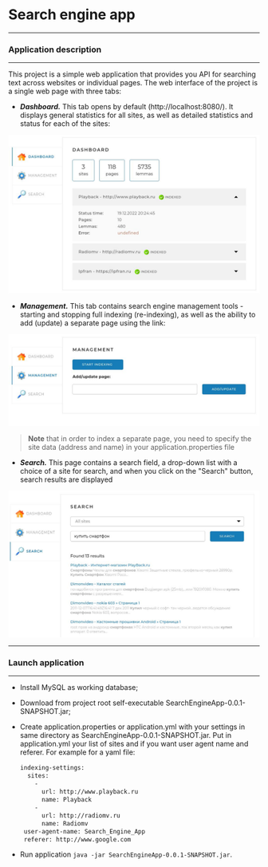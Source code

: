 # Search engine app

---
### Application description

---
This project is a simple web application that provides you
API for searching text across websites or individual pages.
The web interface of the project is a single web page with three tabs:

* ***Dashboard.*** This tab opens by default (http://localhost:8080/). 
It displays general statistics for all sites, 
as well as detailed statistics and status for each of the sites:

![Web interface](interface_screens/dashboard.jpg)

* ***Management.*** This tab contains search engine management tools - 
starting and stopping full indexing (re-indexing), 
as well as the ability to add (update) a separate page using the link:

![Web interface](interface_screens/management.jpg)

>**Note** that in order to index a separate page, 
> you need to specify the site data (address and name) in your 
> application.properties file

* ***Search.*** This page contains a search field, 
a drop-down list with a choice of a site for search, 
and when you click on the "Search" button, search results are displayed

![Web interface](interface_screens/search.jpg)

---
### Launch application

---
* Install MySQL as working database;
* Download from project root self-executable SearchEngineApp-0.0.1-SNAPSHOT.jar;
* Create application.properties or application.yml
with your settings in same directory as SearchEngineApp-0.0.1-SNAPSHOT.jar. 
Put in application.yml your list of sites and if you want user agent name and referer. 
For example for a yaml file:
   
      indexing-settings:
        sites:
          -
            url: http://www.playback.ru
            name: Playback
          -
            url: http://radiomv.ru
            name: Radiomv
       user-agent-name: Search_Engine_App
       referer: http://www.google.com

* Run application `java -jar SearchEngineApp-0.0.1-SNAPSHOT.jar`.



